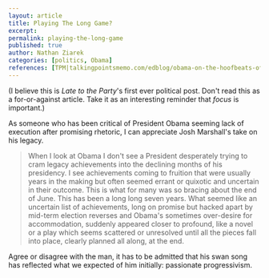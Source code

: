 ```yaml
---
layout: article
title: Playing The Long Game?
excerpt: 
permalink: playing-the-long-game
published: true
author: Nathan Ziarek
categories: [politics, Obama]
references: [TPM|talkingpointsmemo.com/edblog/obama-on-the-hoofbeats-of-history]
---
```


(I believe this is *Late to the Party*'s first ever political post. Don't read this as a for-or-against article. Take it as an interesting reminder that *focus* is important.)

As someone who has been critical of President Obama seeming lack of execution after promising rhetoric, I can appreciate Josh Marshall's take on his legacy.

>When I look at Obama I don't see a President desperately trying to cram legacy achievements into the declining months of his presidency. I see achievements coming to fruition that were usually years in the making but often seemed errant or quixotic and uncertain in their outcome. This is what for many was so bracing about the end of June. This has been a long long seven years. What seemed like an uncertain list of achievements, long on promise but hacked apart by mid-term election reverses and Obama's sometimes over-desire for accommodation, suddenly appeared closer to profound, like a novel or a play which seems scattered or unresolved until all the pieces fall into place, clearly planned all along, at the end.

Agree or disagree with the man, it has to be admitted that his swan song has reflected what we expected of him initially: passionate progressivism.